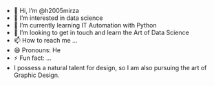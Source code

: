 - 👋 Hi, I’m @h2005mirza
- 👀 I’m interested in data science 
- 🌱 I’m currently learning IT Automation with Python 
- 💞️ I’m looking to get in touch and learn the Art of Data Science 
- 📫 How to reach me ...
- 😄 Pronouns: He 
- ⚡ Fun fact: ...
- I possess a natural talent for design, so I am also pursuing the art of Graphic Design. 

<!---
h2005mirza/h2005mirza is a ✨ special ✨ repository because its `README.md` (this file) appears on your GitHub profile.
You can click the Preview link to take a look at your changes.
--->
